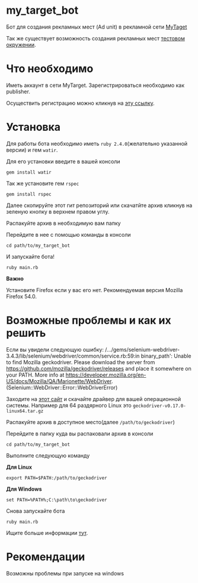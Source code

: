 # my_target_bot

Бот для создания  рекламных мест (Ad unit) в рекламной сети [MyTaget](http://target.my.com/)

Так же существует возможность создания рекламных мест [тестовом окружении](https://target-sandbox.my.com).

# Что необходимо

Иметь аккаунт в сети MyTarget. Зарегистрироваться необходимо как publisher.

Осуществить регистрацию можно кликнув на [эту ссылку](https://account.my.com/signup/?lang=en&continue=https://target-sandbox.my.com/auth/mycom?state=target_login%3D1#email).

# Установка

Для работы бота необходимо иметь `ruby 2.4.0`(желательно указанной версии) и гем `watir`.

Для его установки введите в вашей консоли 

`gem install watir`

Так же установите гем `rspec`

`gem install rspec`

Далее скопируйте этот гит репозиторий или скачатйте архив кликнув на зеленую кнопку в верхнем правом углу.

Распакуйте архив в необходимую вам папку

Перейдите в нее с помощью команды в консоли

`cd path/to/my_target_bot`

И запускайте бота!

`ruby main.rb`

**Важно**

Установите Firefox если у вас его нет. Рекомендуемая версия Mozilla Firefox 54.0.

# Возможные проблемы и как их решить

Если вы увидели следующую ошибку:
/.../gems/selenium-webdriver-3.4.3/lib/selenium/webdriver/common/service.rb:59:in binary_path':  Unable to find Mozilla geckodriver. Please download the server from https://github.com/mozilla/geckodriver/releases and place it somewhere on your PATH. More info at https://developer.mozilla.org/en-US/docs/Mozilla/QA/Marionette/WebDriver. (Selenium::WebDriver::Error::WebDriverError)

Заходите на [этот сайт](https://github.com/mozilla/geckodriver/releases) и скачайте драйвер для вашей операционной системы.
Например для 64 раздярного Linux это `geckodriver-v0.17.0-linux64.tar.gz`

Распакуйте архив в доступное место(далее `/path/to/geckodriver`)

Перейдите в папку куда вы распаковали архив в консоли

`cd path/to/my_target_bot`
 
 Выполните следующую команду
 
 **Для Linux**
 
`export PATH=$PATH:/path/to/geckodriver`

**Для Windows**

`set PATH=%PATH%;C:\path\to\geckodriver`

Снова запускайте бота

`ruby main.rb`



Ищите больше информации [тут](https://developer.mozilla.org/en-US/docs/Mozilla/QA/Marionette/WebDriver).

# Рекомендации

Возможны проблемы при запуске на windows 
